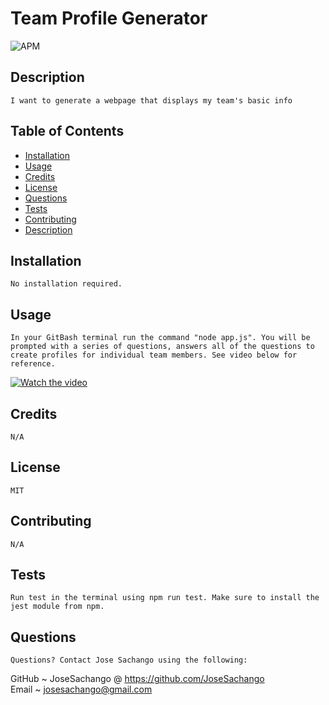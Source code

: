  # Team Profile Generator  
![APM](https://img.shields.io/apm/l/pack)
## Description
    I want to generate a webpage that displays my team's basic info
## Table of Contents
    
* [Installation](#installation)
* [Usage](#usage)
* [Credits](#credits)
* [License](#license)
* [Questions](#questions)
* [Tests](#tests)
* [Contributing](#contributing)
* [Description](#description)
            
## Installation
    No installation required.
## Usage
    In your GitBash terminal run the command "node app.js". You will be prompted with a series of questions, answers all of the questions to create profiles for individual team members. See video below for reference.
[![Watch the video](https://imgur.com/FYzygJM.png)](https://youtu.be/5bDFPVBvL9E)
## Credits
    N/A
## License
    MIT
## Contributing
    N/A
## Tests
    Run test in the terminal using npm run test. Make sure to install the jest module from npm.
## Questions
    Questions? Contact Jose Sachango using the following:
GitHub ~ JoseSachango @ https://github.com/JoseSachango       
Email ~ josesachango@gmail.com
    